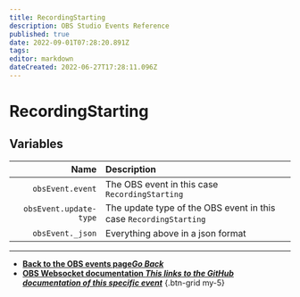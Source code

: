 ```yaml
---
title: RecordingStarting
description: OBS Studio Events Reference
published: true
date: 2022-09-01T07:28:20.891Z
tags: 
editor: markdown
dateCreated: 2022-06-27T17:28:11.096Z
---
```


# RecordingStarting

## Variables

Name | Description
----:|:------------
`obsEvent.event` | The OBS event in this case `RecordingStarting`
`obsEvent.update-type` | The update type of the OBS event in this case `RecordingStarting`
`obsEvent._json` | Everything above in a json format

---

- [<i class="mdi mdi-chevron-left"></i>**Back to the OBS events page*Go Back***](/en/Broadcasters/OBS/Archive/Events)
- [<i class="mdi mdi-github"></i> **OBS Websocket documentation *This links to the GitHub documentation of this specific event***](https://github.com/obsproject/obs-websocket/blob/4.x-current/docs/generated/protocol.md#recordingstarting)
{.btn-grid my-5}

